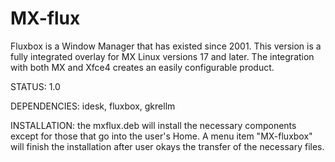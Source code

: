 # MX-flux

Fluxbox is a Window Manager that has existed since 2001. This version is a fully integrated overlay for MX Linux versions 17 and later. The integration with both MX and Xfce4 creates an easily configurable product. 

STATUS: 1.0

DEPENDENCIES: idesk, fluxbox, gkrellm

INSTALLATION: the mxflux.deb will install the necessary components except for those that go into the user's Home. A menu item "MX-fluxbox" will finish the installation after user okays the transfer of the necessary files. 

